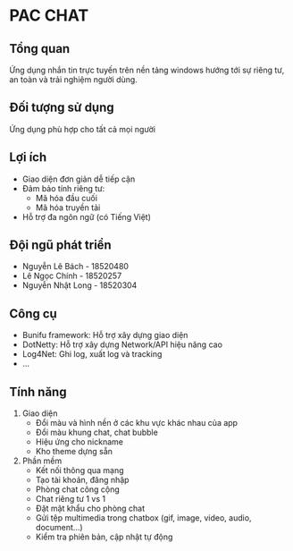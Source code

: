 # PAC CHAT #

## Tổng quan ##

Ứng dụng nhắn tin trực tuyến trên nền tảng windows hướng tới sự riêng tư, an toàn và trải nghiệm người dùng.

## Đối tượng sử dụng ##
Ứng dụng phù hợp cho tất cả mọi người

## Lợi ích ##
- Giao diện đơn giản dễ tiếp cận
- Đảm bảo tính riêng tư:
	- Mã hóa đầu cuối
	- Mã hóa truyền tải
- Hỗ trợ đa ngôn ngữ (có Tiếng Việt)


## Đội ngũ phát triển ##
- Nguyễn Lê Bách - 18520480
- Lê Ngọc Chính - 18520257
- Nguyễn Nhật Long - 18520304

## Công cụ ##
- Bunifu framework: Hỗ trợ xây dựng giao diện
- DotNetty: Hỗ trợ xây dựng Network/API hiệu năng cao
- Log4Net: Ghi log, xuất log và tracking
- ...

## Tính năng ##
1. Giao diện
	- Đổi màu và hình nền ở các khu vực khác nhau của app
	- Đổi màu khung chat, chat bubble
	- Hiệu ứng cho nickname
	- Kho theme dựng sẵn
2. Phần mềm
	- Kết nối thông qua mạng
	- Tạo tài khoản, đăng nhập
	- Phòng chat công cộng
	- Chat riêng tư 1 vs 1
	- Đặt mật khẩu cho phòng chat
	- Gửi tệp multimedia trong chatbox (gif, image, video, audio, document...)
	- Kiểm tra phiên bản, cập nhật tự động
